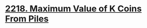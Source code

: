 # [2218. Maximum Value of K Coins From Piles](https://leetcode.com/problems/maximum-value-of-k-coins-from-piles/)

```c++
```